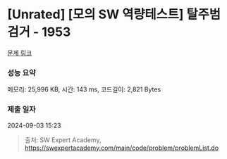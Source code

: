 # [Unrated] [모의 SW 역량테스트] 탈주범 검거 - 1953 

[문제 링크](https://swexpertacademy.com/main/code/problem/problemDetail.do?contestProbId=AV5PpLlKAQ4DFAUq) 

### 성능 요약

메모리: 25,996 KB, 시간: 143 ms, 코드길이: 2,821 Bytes

### 제출 일자

2024-09-03 15:23



> 출처: SW Expert Academy, https://swexpertacademy.com/main/code/problem/problemList.do